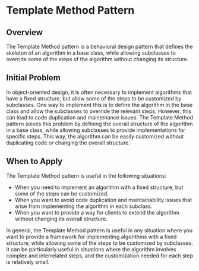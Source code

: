 # Template Method Pattern
## Overview
The Template Method pattern is a behavioral design pattern that defines the skeleton of an algorithm in a base class, while allowing subclasses to override some of the steps of the algorithm without changing its structure.

## Initial Problem
In object-oriented design, it is often necessary to implement algorithms that have a fixed structure, but allow some of the steps to be customized by subclasses. One way to implement this is to define the algorithm in the base class and allow the subclasses to override the relevant steps. However, this can lead to code duplication and maintenance issues. The Template Method pattern solves this problem by defining the overall structure of the algorithm in a base class, while allowing subclasses to provide implementations for specific steps. This way, the algorithm can be easily customized without duplicating code or changing the overall structure.

## When to Apply
The Template Method pattern is useful in the following situations:

* When you need to implement an algorithm with a fixed structure, but some of the steps can be customized.
* When you want to avoid code duplication and maintainability issues that arise from implementing the algorithm in each subclass.
* When you want to provide a way for clients to extend the algorithm without changing its overall structure.

In general, the Template Method pattern is useful in any situation where you want to provide a framework for implementing algorithms with a fixed structure, while allowing some of the steps to be customized by subclasses. It can be particularly useful in situations where the algorithm involves complex and interrelated steps, and the customization needed for each step is relatively small.
